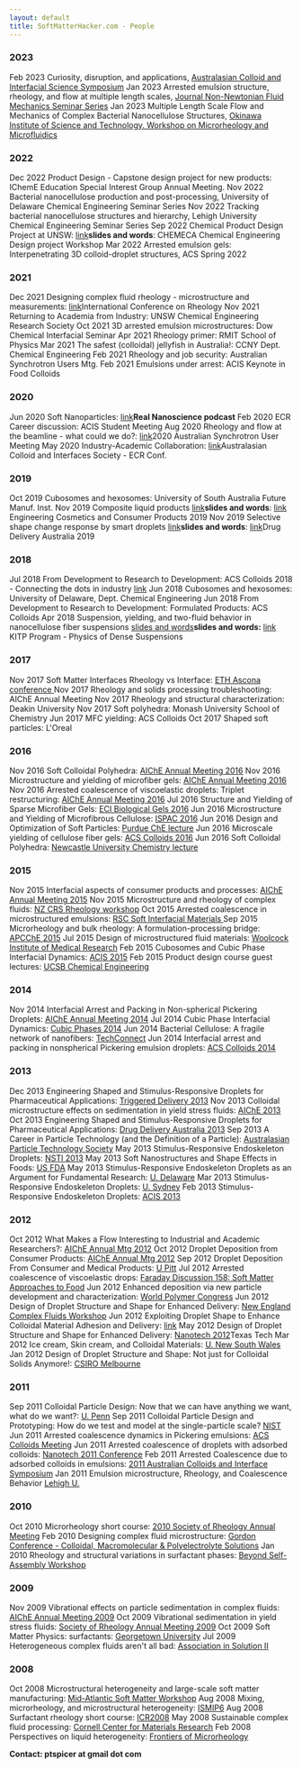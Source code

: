 ```yaml
---
layout: default
title: SoftMatterHacker.com - People
---
```



### 2023 

 Feb 2023 Curiosity, disruption, and applications, [Australasian Colloid and Interfacial Science Symposium](https://acis.wildapricot.org/ACSSSC34)
 Jan 2023 Arrested emulsion structure, rheology, and flow at multiple length scales, [Journal Non-Newtonian Fluid Mechanics Seminar Series](https://pcwww.liv.ac.uk/~robpoole/jnnfm/jnnfm_seminar.htm)
 Jan 2023 Multiple Length Scale Flow and Mechanics of Complex Bacterial Nanocellulose Structures, [Okinawa Institute of Science and Technology. Workshop on Microrheology and Microfluidics](https://groups.oist.jp/rtmm)


### 2022 

 Dec 2022 Product Design - Capstone design project for new products: IChemE Education Special Interest Group Annual Meeting.
 Nov 2022 Bacterial nanocellulose production and post-processing, University of Delaware Chemical Engineering Seminar Series
 Nov 2022 Tracking bacterial nanocellulose structures and hierarchy, Lehigh University Chemical Engineering Seminar Series
 Sep 2022 Chemical Product Design Project at UNSW: [link](https://nonequilibrium.com/talk/2022CHEMECA/2022CHEMECA-DesProjWkshp.md)<b>slides and words</b>: CHEMECA Chemical Engineering Design project Workshop 
 Mar 2022 Arrested emulsion gels: Interpenetrating 3D colloid-droplet structures, ACS Spring 2022


### 2021 

 Dec 2021 Designing complex fluid rheology - microstructure and measurements: [link](http://icor-isr.ir/)International Conference on Rheology 
 Nov 2021 Returning to Academia from Industry: UNSW Chemical Engineering Research Society 
 Oct 2021 3D arrested emulsion microstructures: Dow Chemical Interfacial Seminar 
 Apr 2021 Rheology primer: RMIT School of Physics 
 Mar 2021 The safest (colloidal) jellyfish in Australia!: CCNY Dept. Chemical Engineering 
 Feb 2021 Rheology and job security: Australian Synchrotron Users Mtg. 
 Feb 2021 Emulsions under arrest: ACIS Keynote in Food Colloids 


### 2020 

 Jun 2020 Soft Nanoparticles: [link](https://www.youtube.com/watch?v=UDwL3n82iKE)<b>Real Nanoscience podcast</b> 
 Feb 2020 ECR Career discussion: ACIS Student Meeting 
 Aug 2020 Rheology and flow at the beamline - what could we do?: [link](https://www.ansto.gov.au/whats-on/user-meeting-2020)2020 Australian Synchrotron User Meeting
 May 2020 Industry-Academic Collaboration: [link](https://acis.wildapricot.org/ACIS-ECR/)Australasian Colloid and Interfaces Society - ECR Conf.


### 2019 

 Oct 2019 Cubosomes and hexosomes: University of South Australia Future Manuf. Inst. 
 Nov 2019 Composite liquid products [link](https://nonequilibrium.com/talk/2019-ECCP/2019ECCP.md)<b>slides and words</b>: [link](https://www.aiche.org/conferences/conference-on-engineering-cosmetics-and-consumer-products/2019) Engineering Cosmetics and Consumer Products 2019
 Nov 2019 Selective shape change response by smart droplets [link](https://nonequilibrium.com/talk/2019DDA/2019DDAElastocap.md)<b>slides and words</b>: [link](https://www.controlledreleasesociety.org/events/crs-austrialian-chapterdrug-delivery-australia-2019-conference)Drug Delivery Australia 2019


### 2018 

 Jul 2018 From Development to Research to Development: ACS Colloids 2018 - Connecting the dots in industry [link](https://colloids2018.org/schedule/connecting-dots-industry/)
 Jun 2018 Cubosomes and hexosomes: University of Delaware, Dept. Chemical Engineering 
 Jun 2018 From Development to Research to Development: Formulated Products: ACS Colloids 
 Apr 2018 Suspension, yielding, and two-fluid behavior in nanocellulose fiber suspensions  [slides and words](http://online.kitp.ucsb.edu/online/suspensions18/spicer/)<b>slides and words:</b> [link](https://www.kitp.ucsb.edu/activities/suspensions18) KITP Program - Physics of Dense Suspensions


### 2017 

 Nov 2017 Soft Matter Interfaces Rheology vs Interface: [ETH Ascona conference ](https://eusmi-h2020.eu/news/soft-matter-interfaces-from-biology-to-engineering-applications)
 Nov 2017 Rheology and solids processing troubleshooting: AIChE Annual Meeting 
 Nov 2017 Rheology and structural characterization: Deakin University 
 Nov 2017 Soft polyhedra: Monash University School of Chemistry 
 Jun 2017 MFC yielding: ACS Colloids 
 Oct 2017 Shaped soft particles: L'Oreal 


### 2016 

 Nov 2016 Soft Colloidal Polyhedra: [AIChE Annual Meeting 2016](http://www.aiche.org/conferences/aiche-annual-meeting/2016)
 Nov 2016 Microstructure and yielding of microfiber gels: [AIChE Annual Meeting 2016](http://www.aiche.org/conferences/aiche-annual-meeting/2016)
 Nov 2016 Arrested coalescence of viscoelastic droplets: Triplet restructuring: [AIChE Annual Meeting 2016](http://www.aiche.org/conferences/aiche-annual-meeting/2016)
 Jul 2016 Structure and Yielding of Sparse Microfiber Gels: [ECI Biological Gels 2016](http://www.engconf.org/conferences/chemical-engineering/colloidal-macromolecular-biological-gels-formulation-properties-applications/) 
 Jun 2016 Microstructure and Yielding of Microfibrous Cellulose: [ISPAC 2016](http://www.ispac-conferences.org/ispac-2016-International-Symposium-on-Polymer-Analysis-and-Characterization.aspx) 
 Jun 2016 Design and Optimization of Soft Particles: [Purdue ChE lecture](https://engineering.purdue.edu/ChE/aboutus/seminars) 
 Jun 2016 Microscale yielding of cellulose fiber gels:  [ACS Colloids 2016](http://colloids2016.seas.harvard.edu/) 
 Jun 2016 Soft Colloidal Polyhedra: [Newcastle University Chemistry lecture](https://www.newcastle.edu.au/degrees/bachelor-of-science/what-you-will-study/majors/chemistry) 


### 2015 

 Nov 2015 Interfacial aspects of consumer products and processes: [AIChE Annual Meeting 2015](http://www.aiche.org/conferences/aiche-annual-meeting/2015) 
 Nov 2015 Microstructure and rheology of complex fluids: [NZ CRS Rheology workshop](http://nzcrs.org.nz/docrep/NZCRS-workshop-2015-flyer.pdf) 
 Oct 2015 Arrested coalescence in microstructured emulsions: [RSC Soft Interfacial Materials ](https://royalsociety.org/science-events-and-lectures/2015/10/soft-interfacial-materials/) 
 Sep 2015 Microrheology and bulk rheology: A formulation-processing bridge: [APCChE 2015](http://www.apcche2015.org/) 
 Jul 2015 Design of microstructured fluid materials: [ Woolcock Institute of Medical Research](http://woolcock.org.au/)
 Feb 2015 Cubosomes and Cubic Phase Interfacial Dynamics: [ACIS 2015](http://www.cvent.com/events/acis-2015/archived-0ebd0234e5a348048c06bd87f8f030a9.aspx) 
 Feb 2015 Product design course guest lectures: [UCSB Chemical Engineering](https://chemengr.ucsb.edu/) 


### 2014 

 Nov 2014 Interfacial Arrest and Packing in Non-spherical Pickering Droplets: [AIChE Annual Meeting 2014](http://www.aiche.org/conferences/aiche-annual-meeting/2014) 
 Jul 2014  Cubic Phase Interfacial Dynamics: [Cubic Phases 2014](http://cubicphase2014.org/) 
 Jun 2014  Bacterial Cellulose: A fragile network of nanofibers: [TechConnect](http://www.techconnectworld.com/Nanotech2015/) 
 Jun 2014  Interfacial arrest and packing in nonspherical Pickering emulsion droplets: [ACS Colloids 2014](http://www.colloids2014.lrsm.upenn.edu/) 


### 2013 

 Dec 2013 Engineering Shaped and Stimulus-Responsive Droplets for Pharmaceutical Applications: [Triggered Delivery 2013](http://bioactives.otago.ac.nz) 
 Nov 2013 Colloidal microstructure effects on sedimentation in yield stress fluids: [AIChE 2013](http://aiche.org/annual/) 
 Oct 2013 Engineering Shaped and Stimulus-Responsive Droplets for Pharmaceutical Applications: [Drug Delivery Australia 2013](http://www.crsaustralia.org) 
 Sep 2013 A Career in Particle Technology (and the Definition of a Particle): [Australasian Particle Technology Society](http://www.apts.com) 
 May 2013 Stimulus-Responsive Endoskeleton Droplets: [NSTI 2013](http://nsti.org) 
 May 2013 Soft Nanostructures and Shape Effects in Foods: [US FDA](http://fda.gov) 
 May 2013 Stimulus-Responsive Endoskeleton Droplets as an Argument for Fundamental Research: [U. Delaware](http://www.che.udel.edu) 
 Mar 2013 Stimulus-Responsive Endoskeleton Droplets: [U. Sydney](http://www.apts.com) 
 Feb 2013 Stimulus-Responsive Endoskeleton Droplets: [ACIS 2013](http://www.cvent.com/events/acis-2013/agenda-cc62dbe210314be3b7bbbeebad80c037.aspx) 


### 2012 

 Oct 2012 What Makes a Flow Interesting to Industrial and Academic Researchers?: [AIChE Annual Mtg 2012](https://aiche.confex.com/aiche/2012/webprogrampreliminary/Session21704.html) 
 Oct 2012 Droplet Deposition from Consumer Products:  [AIChE Annual Mtg 2012](https://aiche.confex.com/aiche/2012/webprogrampreliminary/Session21676.html) 
 Sep 2012 Droplet Deposition From Consumer and Medical Products: [U Pitt](http://www.engineering.pitt.edu/Event.aspx?id=2147501639) 
 Jul 2012 Arrested coalescence of viscoelastic drops: [Faraday Discussion 158: Soft Matter Approaches to Food](http://www.rsc.org/ConferencesAndEvents/RSCConferences/FD158/programme.asp) 
 Jun 2012 Enhanced deposition via new particle development and characterization: [World Polymer Congress](http://www.cpe.vt.edu/macro2012/program.html)
 Jun 2012 Design of Droplet Structure and Shape for Enhanced Delivery: [New England Complex Fluids Workshop](http://www.complexfluids.org/necf/index.php)
 Jun 2012 Exploiting Droplet Shape to Enhance Colloidal Material Adhesion and Delivery: [link](http://www.techconnectworld.com/Nanotech2012/sym/program.html#TU7.16)
 May 2012 Design of Droplet Structure and Shape for Enhanced Delivery: [Nanotech 2012](http://www.depts.ttu.edu/che/department/seminars.php)Texas Tech
 Mar 2012 Ice cream, Skin cream, and Colloidal Materials: [U. New South Wales](http://www.che.unsw.edu.au/)
 Jan 2012 Design of Droplet Structure and Shape: Not just for Colloidal Solids Anymore!: [CSIRO Melbourne](http://www.csiro.au/)


### 2011 

 Sep 2011 Colloidal Particle Design: Now that we can have anything we want, what do we want?:  [U. Penn](http://www.cbe.seas.upenn.edu/about-cbe/events/index.php)
 Sep 2011 Colloidal Particle Design and Prototyping: How do we test and model at the single-particle scale? [NIST](http://www.nist.gov/mml/polymers/)
 Jun 2011 Arrested coalescence dynamics in Pickering emulsions: [ACS Colloids Meeting](http://colloids2011.sites.acs.org/montreal.htm)
 Jun 2011 Arrested coalescence of droplets with adsorbed colloids: [Nanotech 2011 Conference](http://www.techconnectworld.com/Nanotech2011/)
 Feb 2011 Arrested Coalescence due to adsorbed colloids in emulsions: [2011 Australian Colloids and Interface Symposium](http://home.iprimus.com.au/jaymez/acis2011/index.html)
 Jan 2011 Emulsion microstructure, Rheology, and Coalescence Behavior [Lehigh U.](http://www4.lehigh.edu/default.aspx)


### 2010 

 Oct 2010 Microrheology short course: [2010 Society of Rheology Annual Meeting](http://www.rheology.org/sor/short_course/2010Oct/default.htm)
 Feb 2010 Designing complex fluid microstructure: [ Gordon Conference - Colloidal, Macromolecular & Polyelectrolyte Solutions](http://www.grc.org/programs.aspx?year=2010&program=colloidal)
 Jan 2010 Rheology and structural variations in surfactant phases: [Beyond Self-Assembly Workshop](http://www.ecis.at/Third%20Circular_Gastein_2010_Beyond%20Self-Assembly.pdf) 


### 2009 

 Nov 2009 Vibrational effects on particle sedimentation in complex fluids:  [ AIChE Annual Meeting 2009](http://aiche.confex.com/aiche/2009/webprogram/Paper159321.html)
 Oct 2009 Vibrational sedimentation in yield stress fluids: [Society of Rheology Annual Meeting 2009](http://www.rheology.org/SoR/annual_meeting/2009Oct/) 
 Oct 2009 Soft Matter Physics: surfactants:  [Georgetown University](http://softmatter.georgetown.edu/) 
 Jul 2009 Heterogeneous complex fluids aren't all bad: [Association in Solution II](http://www.engconfintl.org/9bb.html) 


### 2008 

 Oct 2008 Microstructural heterogeneity and large-scale soft matter manufacturing: [Mid-Atlantic Soft Matter Workshop](http://masm.physics.georgetown.edu/) 
 Aug 2008 Mixing, microrheology, and microstructural heterogeneity: [ISMIP6](http://www.ismip6.org/) 
 Aug 2008 Surfactant rheology short course: [ICR2008](http://www.rheology.org/icr2008/) 
 May 2008 Sustainable complex fluid processing: [Cornell Center for Materials Research](http://www.popsymposium.cornell.edu/) 
 Feb 2008 Perspectives on liquid heterogeneity: [Frontiers of Microrheology](http://www.cnsi.ucla.edu/microrheology/) 


**Contact: ptspicer at gmail dot com**